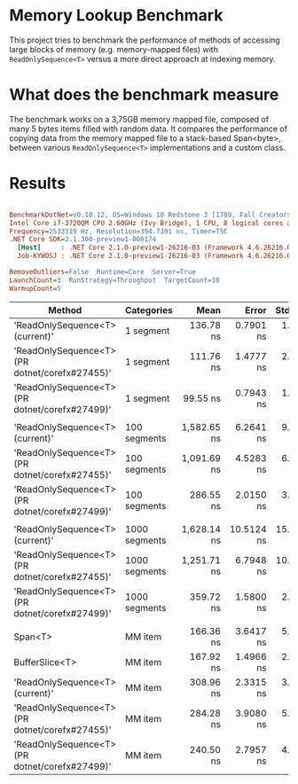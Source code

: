 # Memory Lookup Benchmark

This project tries to benchmark the performance of methods of accessing large blocks of memory (e.g. memory-mapped files) with ````ReadOnlySequence<T>```` versus a more direct approach at indexing memory.

# What does the benchmark measure

The benchmark works on a 3,75GB memory mapped file, composed of many 5 bytes items filled with random data.
It compares the performance of copying data from the memory mapped file to a stack-based Span&lt;byte&gt;, between various ````ReadOnlySequence<T>```` implementations and a custom class.

# Results

``` ini

BenchmarkDotNet=v0.10.12, OS=Windows 10 Redstone 3 [1709, Fall Creators Update] (10.0.16299.192)
Intel Core i7-3720QM CPU 2.60GHz (Ivy Bridge), 1 CPU, 8 logical cores and 4 physical cores
Frequency=2533319 Hz, Resolution=394.7391 ns, Timer=TSC
.NET Core SDK=2.1.300-preview1-008174
  [Host]     : .NET Core 2.1.0-preview1-26216-03 (Framework 4.6.26216.04), 64bit RyuJIT
  Job-KYWOSJ : .NET Core 2.1.0-preview1-26216-03 (Framework 4.6.26216.04), 64bit RyuJIT

RemoveOutliers=False  Runtime=Core  Server=True  
LaunchCount=3  RunStrategy=Throughput  TargetCount=10  
WarmupCount=5  

```
|                                         Method |    Categories |        Mean |      Error |    StdDev |         Op/s | Scaled | ScaledSD | Allocated |
|----------------------------------------------- |-------------- |------------:|-----------:|----------:|-------------:|-------:|---------:|----------:|
|                &#39;ReadOnlySequence&lt;T&gt; (current)&#39; |     1 segment |   136.78 ns |  0.7901 ns |  1.183 ns |  7,311,039.5 |   1.00 |     0.00 |       0 B |
| &#39;ReadOnlySequence&lt;T&gt; (PR dotnet/corefx#27455)&#39; |     1 segment |   111.76 ns |  1.4777 ns |  2.212 ns |  8,947,805.1 |   0.82 |     0.02 |       0 B |
| &#39;ReadOnlySequence&lt;T&gt; (PR dotnet/corefx#27499)&#39; |     1 segment |    99.55 ns |  0.7943 ns |  1.189 ns | 10,044,753.2 |   0.73 |     0.01 |       0 B |
|                                                |               |             |            |           |              |        |          |           |
|                &#39;ReadOnlySequence&lt;T&gt; (current)&#39; |  100 segments | 1,582.65 ns |  6.2641 ns |  9.376 ns |    631,852.0 |   1.00 |     0.00 |       0 B |
| &#39;ReadOnlySequence&lt;T&gt; (PR dotnet/corefx#27455)&#39; |  100 segments | 1,091.69 ns |  4.5283 ns |  6.778 ns |    916,013.8 |   0.69 |     0.01 |       0 B |
| &#39;ReadOnlySequence&lt;T&gt; (PR dotnet/corefx#27499)&#39; |  100 segments |   286.55 ns |  2.0150 ns |  3.016 ns |  3,489,793.6 |   0.18 |     0.00 |       0 B |
|                                                |               |             |            |           |              |        |          |           |
|                &#39;ReadOnlySequence&lt;T&gt; (current)&#39; | 1000 segments | 1,628.14 ns | 10.5124 ns | 15.735 ns |    614,198.1 |   1.00 |     0.00 |       0 B |
| &#39;ReadOnlySequence&lt;T&gt; (PR dotnet/corefx#27455)&#39; | 1000 segments | 1,251.71 ns |  6.7948 ns | 10.170 ns |    798,906.5 |   0.77 |     0.01 |       0 B |
| &#39;ReadOnlySequence&lt;T&gt; (PR dotnet/corefx#27499)&#39; | 1000 segments |   359.72 ns |  1.5800 ns |  2.365 ns |  2,779,974.5 |   0.22 |     0.00 |       0 B |
|                                                |               |             |            |           |              |        |          |           |
|                                        Span&lt;T&gt; |       MM item |   166.36 ns |  3.6417 ns |  5.451 ns |  6,011,103.4 |   0.54 |     0.02 |       0 B |
|                                 BufferSlice&lt;T&gt; |       MM item |   167.92 ns |  1.4966 ns |  2.240 ns |  5,955,217.6 |   0.54 |     0.01 |       0 B |
|                &#39;ReadOnlySequence&lt;T&gt; (current)&#39; |       MM item |   308.96 ns |  2.3315 ns |  3.490 ns |  3,236,672.7 |   1.00 |     0.00 |       0 B |
| &#39;ReadOnlySequence&lt;T&gt; (PR dotnet/corefx#27455)&#39; |       MM item |   284.28 ns |  3.9080 ns |  5.849 ns |  3,517,663.2 |   0.92 |     0.02 |       0 B |
| &#39;ReadOnlySequence&lt;T&gt; (PR dotnet/corefx#27499)&#39; |       MM item |   240.50 ns |  2.7957 ns |  4.185 ns |  4,157,924.2 |   0.78 |     0.02 |       0 B |
